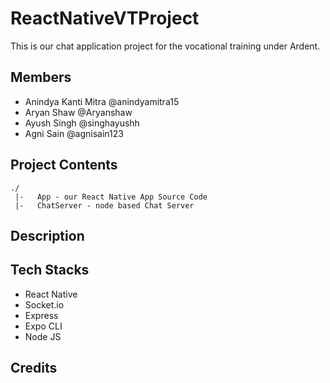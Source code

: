# ReactNativeVTProject

This is our chat application project for the vocational training under Ardent.

## Members
- Anindya Kanti Mitra @anindyamitra15
- Aryan Shaw @Aryanshaw
- Ayush Singh @singhayushh
- Agni Sain @agnisain123

## Project Contents
```
./
 |-   App - our React Native App Source Code
 |-   ChatServer - node based Chat Server
```

## Description

## Tech Stacks
- React Native
- Socket.io
- Express
- Expo CLI
- Node JS 

## Credits
